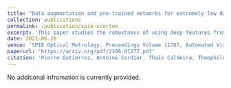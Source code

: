 ```yaml
---
title: "Data augmentation and pre-trained networks for extremely low data regimes unsupervised visual inspection"
collection: publications
permalink: /publication/spie-scortex
excerpt: 'This paper studies the robustness of using deep features from pre-trained networks on low data regoimes anomaly detection tasks.'
date: 2021-06-20
venue: 'SPIE Optical Metrology. Proceedings Volume 11787, Automated Visual Inspection and Machine Vision IV'
paperurl: 'https://arxiv.org/pdf/2106.01277.pdf'
citation: 'Pierre Gutierrez, Antoine Cordier, Thaïs Caldeira, Theophile Sautory (2021): Data augmentation and pre-trained networks for extremely low data regimes unsupervised visual inspection, Proc. SPIE 11787, Automated Visual Inspection and Machine Vision IV, 1178703, DOI: 10.1117/12.2591876.'
---
```


No additional infromation is currently provided.